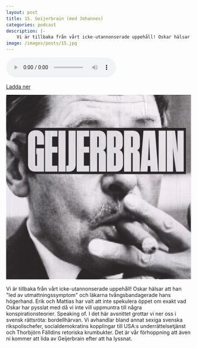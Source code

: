 ```yaml
---
layout: post
title: 15. Geijerbrain (med Johannes)
categories: podcast
description: |-
    Vi är tillbaka från vårt icke-utannonserade uppehåll! Oskar hälsar att han "led av utmattningssymptom" och läkarna tvångsbandagerade hans högerhand. Erik och Mattias har valt att inte spekulera öppet om exakt vad Oskar har pysslat med då vi inte vill uppmuntra till några konspirationsteorier. Speaking of. I det här avsnittet grottar vi ner oss i svensk rättsröta: bordellhärvan. Vi avhandlar bland annat sexiga svenska rikspolischefer, socialdemokratins kopplingar till USA:s underrättelsetjänst och Thorbjörn Fälldins retoriska krumbukter. Det är vår förhoppning att även ni kommer att lida av Geijerbrain efter att ha lyssnat.
image: /images/posts/15.jpg
---
```


<audio controls="controls">
  <source type="audio/mp3" src="/b/15%20-%20Bron%20%C3%B6ver%20R%C3%A4ttvik%20-%20Geijerbrain%20%28med%20Johannes%29.mp3"></source>
</audio>

[Ladda ner](/b/15%20-%20Bron%20%C3%B6ver%20R%C3%A4ttvik%20-%20Geijerbrain%20%28med%20Johannes%29.mp3)

![](/images/posts/15.jpg)

Vi är tillbaka från vårt icke-utannonserade uppehåll! Oskar hälsar att han "led av utmattningssymptom" och läkarna tvångsbandagerade hans högerhand. Erik och Mattias har valt att inte spekulera öppet om exakt vad Oskar har pysslat med då vi inte vill uppmuntra till några konspirationsteorier. Speaking of. I det här avsnittet grottar vi ner oss i svensk rättsröta: bordellhärvan. Vi avhandlar bland annat sexiga svenska rikspolischefer, socialdemokratins kopplingar till USA:s underrättelsetjänst och Thorbjörn Fälldins retoriska krumbukter. Det är vår förhoppning att även ni kommer att lida av Geijerbrain efter att ha lyssnat.

